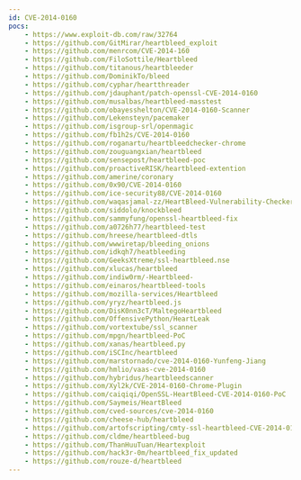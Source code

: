 ```yaml
---
id: CVE-2014-0160
pocs: 
    - https://www.exploit-db.com/raw/32764
	- https://github.com/GitMirar/heartbleed_exploit
	- https://github.com/menrcom/CVE-2014-160
    - https://github.com/FiloSottile/Heartbleed
    - https://github.com/titanous/heartbleeder
    - https://github.com/DominikTo/bleed
    - https://github.com/cyphar/heartthreader
    - https://github.com/jdauphant/patch-openssl-CVE-2014-0160
    - https://github.com/musalbas/heartbleed-masstest
    - https://github.com/obayesshelton/CVE-2014-0160-Scanner
    - https://github.com/Lekensteyn/pacemaker
    - https://github.com/isgroup-srl/openmagic
    - https://github.com/fb1h2s/CVE-2014-0160
    - https://github.com/roganartu/heartbleedchecker-chrome
    - https://github.com/zouguangxian/heartbleed
    - https://github.com/sensepost/heartbleed-poc
    - https://github.com/proactiveRISK/heartbleed-extention
    - https://github.com/amerine/coronary
    - https://github.com/0x90/CVE-2014-0160
    - https://github.com/ice-security88/CVE-2014-0160
    - https://github.com/waqasjamal-zz/HeartBleed-Vulnerability-Checker
    - https://github.com/siddolo/knockbleed
    - https://github.com/sammyfung/openssl-heartbleed-fix
    - https://github.com/a0726h77/heartbleed-test
    - https://github.com/hreese/heartbleed-dtls
    - https://github.com/wwwiretap/bleeding_onions
    - https://github.com/idkqh7/heatbleeding
    - https://github.com/GeeksXtreme/ssl-heartbleed.nse
    - https://github.com/xlucas/heartbleed
    - https://github.com/indiw0rm/-Heartbleed-
    - https://github.com/einaros/heartbleed-tools
    - https://github.com/mozilla-services/Heartbleed
    - https://github.com/yryz/heartbleed.js
    - https://github.com/DisK0nn3cT/MaltegoHeartbleed
    - https://github.com/OffensivePython/HeartLeak
    - https://github.com/vortextube/ssl_scanner
    - https://github.com/mpgn/heartbleed-PoC
    - https://github.com/xanas/heartbleed.py
    - https://github.com/iSCInc/heartbleed
    - https://github.com/marstornado/cve-2014-0160-Yunfeng-Jiang
    - https://github.com/hmlio/vaas-cve-2014-0160
    - https://github.com/hybridus/heartbleedscanner
    - https://github.com/Xyl2k/CVE-2014-0160-Chrome-Plugin
    - https://github.com/caiqiqi/OpenSSL-HeartBleed-CVE-2014-0160-PoC
    - https://github.com/Saymeis/HeartBleed
    - https://github.com/cved-sources/cve-2014-0160
    - https://github.com/cheese-hub/heartbleed
    - https://github.com/artofscripting/cmty-ssl-heartbleed-CVE-2014-0160-HTTP-HTTPS
    - https://github.com/cldme/heartbleed-bug
    - https://github.com/ThanHuuTuan/Heartexploit
    - https://github.com/hack3r-0m/heartbleed_fix_updated
    - https://github.com/rouze-d/heartbleed
---
```

